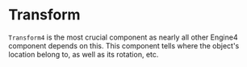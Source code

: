 # Transform

`Transform4` is the most crucial component as nearly all other Engine4 component depends on this. This component tells where the object's location belong to, as well as its rotation, etc.

